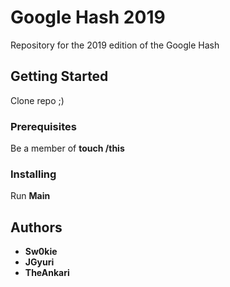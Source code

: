# Google Hash 2019

Repository for the 2019 edition of the Google Hash

## Getting Started
Clone repo ;)

### Prerequisites
Be a member of  **touch /this**

### Installing
Run **Main**

## Authors

* **Sw0kie**
* **JGyuri**
* **TheAnkari**

